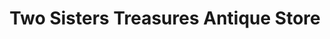 ---
title: "Two Sisters Treasures Antique Store"
url: /cleburne/two-sisters-treasures-antique-store/
shop: antiques
---